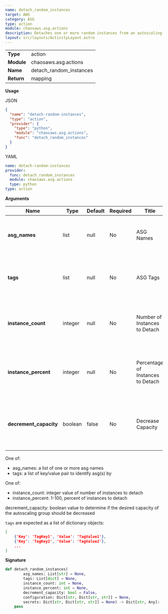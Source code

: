 ```yaml
---
name: detach_random_instances
target: AWS
category: ASG
type: action
module: chaosaws.asg.actions
description: Detaches one or more random instances from an autoscaling group
layout: src/layouts/ActivityLayout.astro
---
```


|            |                         |
| ---------- | ----------------------- |
| **Type**   | action                  |
| **Module** | chaosaws.asg.actions    |
| **Name**   | detach_random_instances |
| **Return** | mapping                 |

**Usage**

JSON

```json
{
  "name": "detach-random-instances",
  "type": "action",
  "provider": {
    "type": "python",
    "module": "chaosaws.asg.actions",
    "func": "detach_random_instances"
  }
}
```

YAML

```yaml
name: detach-random-instances
provider:
  func: detach_random_instances
  module: chaosaws.asg.actions
  type: python
type: action
```

**Arguments**

| Name                   | Type    | Default | Required | Title                             | Description                                                                 |
| ---------------------- | ------- | ------- | -------- | --------------------------------- | --------------------------------------------------------------------------- |
| **asg_names**          | list    | null    | No       | ASG Names                         | One or many ASG names as a JSON encoded list                                |
| **tags**               | list    | null    | No       | ASG Tags                          | List of AWS tags for to identify ASG by tags instead of by names            |
| **instance_count**     | integer | null    | No       | Number of Instances to Detach     | The amount of instances to detach, or set the percentage below              |
| **instance_percent**   | integer | null    | No       | Percentage of Instances to Detach | The percentage of instances to detach, or set the number above              |
| **decrement_capacity** | boolean | false   | No       | Decrease Capacity                 | Whether to decrease the capacity of the ASG by the amount that was detached |

One of:

- asg_names: a list of one or more asg names
- tags: a list of key/value pair to identify asg(s) by

One of:

- instance_count: integer value of number of instances to detach
- instance_percent: 1-100, percent of instances to detach

decrement_capacity: boolean value to determine if the desired capacity of the autoscaling group should be decreased

`tags` are expected as a list of dictionary objects:

```json
[
    {'Key': 'TagKey1', 'Value': 'TagValue1'},
    {'Key': 'TagKey2', 'Value': 'TagValue2'},
    ...
]
```

**Signature**

```python
def detach_random_instances(
        asg_names: List[str] = None,
        tags: List[dict] = None,
        instance_count: int = None,
        instance_percent: int = None,
        decrement_capacity: bool = False,
        configuration: Dict[str, Dict[str, str]] = None,
        secrets: Dict[str, Dict[str, str]] = None) -> Dict[str, Any]:
    pass
```
